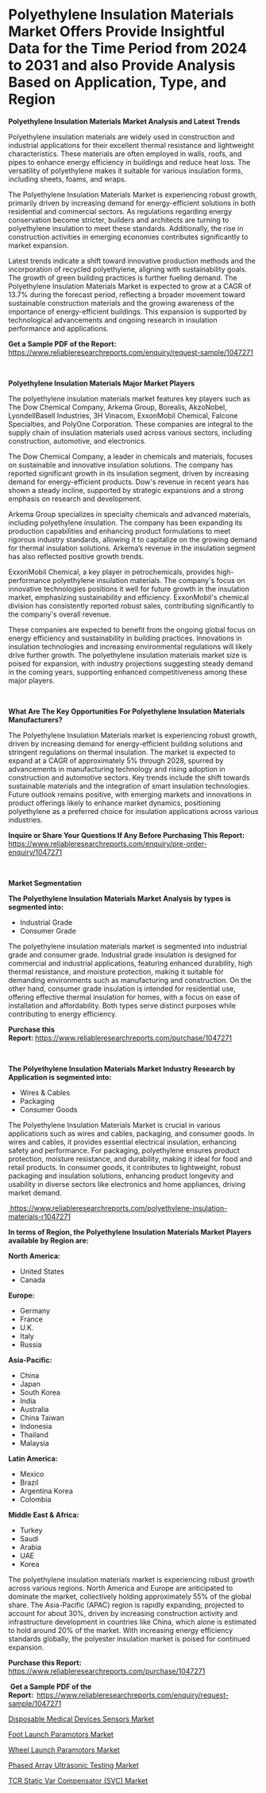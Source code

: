 <p><h1>Polyethylene Insulation Materials Market Offers Provide Insightful Data for the Time Period from 2024 to 2031 and also Provide Analysis Based on Application, Type, and Region</h1></p><p><strong>Polyethylene Insulation Materials Market Analysis and Latest Trends</strong></p>
<p><p>Polyethylene insulation materials are widely used in construction and industrial applications for their excellent thermal resistance and lightweight characteristics. These materials are often employed in walls, roofs, and pipes to enhance energy efficiency in buildings and reduce heat loss. The versatility of polyethylene makes it suitable for various insulation forms, including sheets, foams, and wraps.</p><p>The Polyethylene Insulation Materials Market is experiencing robust growth, primarily driven by increasing demand for energy-efficient solutions in both residential and commercial sectors. As regulations regarding energy conservation become stricter, builders and architects are turning to polyethylene insulation to meet these standards. Additionally, the rise in construction activities in emerging economies contributes significantly to market expansion.</p><p>Latest trends indicate a shift toward innovative production methods and the incorporation of recycled polyethylene, aligning with sustainability goals. The growth of green building practices is further fueling demand. The Polyethylene Insulation Materials Market is expected to grow at a CAGR of 13.7% during the forecast period, reflecting a broader movement toward sustainable construction materials and the growing awareness of the importance of energy-efficient buildings. This expansion is supported by technological advancements and ongoing research in insulation performance and applications.</p></p>
<p><strong>Get a Sample PDF of the Report:&nbsp;</strong> <a href="https://www.reliableresearchreports.com/enquiry/request-sample/1047271?utm_campaign=37&utm_medium=2&utm_source=Github&utm_content=ia&utm_term=06122024&utm_id=polyethylene-insulation-materials">https://www.reliableresearchreports.com/enquiry/request-sample/1047271</a></p>
<p>&nbsp;</p>
<p><strong>Polyethylene Insulation Materials Major Market Players</strong></p>
<p><p>The polyethylene insulation materials market features key players such as The Dow Chemical Company, Arkema Group, Borealis, AkzoNobel, LyondellBasell Industries, 3H Vinacom, ExxonMobil Chemical, Falcone Specialties, and PolyOne Corporation. These companies are integral to the supply chain of insulation materials used across various sectors, including construction, automotive, and electronics.</p><p>The Dow Chemical Company, a leader in chemicals and materials, focuses on sustainable and innovative insulation solutions. The company has reported significant growth in its insulation segment, driven by increasing demand for energy-efficient products. Dow's revenue in recent years has shown a steady incline, supported by strategic expansions and a strong emphasis on research and development.</p><p>Arkema Group specializes in specialty chemicals and advanced materials, including polyethylene insulation. The company has been expanding its production capabilities and enhancing product formulations to meet rigorous industry standards, allowing it to capitalize on the growing demand for thermal insulation solutions. Arkema’s revenue in the insulation segment has also reflected positive growth trends.</p><p>ExxonMobil Chemical, a key player in petrochemicals, provides high-performance polyethylene insulation materials. The company's focus on innovative technologies positions it well for future growth in the insulation market, emphasizing sustainability and efficiency. ExxonMobil's chemical division has consistently reported robust sales, contributing significantly to the company's overall revenue.</p><p>These companies are expected to benefit from the ongoing global focus on energy efficiency and sustainability in building practices. Innovations in insulation technologies and increasing environmental regulations will likely drive further growth. The polyethylene insulation materials market size is poised for expansion, with industry projections suggesting steady demand in the coming years, supporting enhanced competitiveness among these major players.</p></p>
<p>&nbsp;</p>
<p><strong>What Are The Key Opportunities For Polyethylene Insulation Materials Manufacturers?</strong></p>
<p><p>The Polyethylene Insulation Materials market is experiencing robust growth, driven by increasing demand for energy-efficient building solutions and stringent regulations on thermal insulation. The market is expected to expand at a CAGR of approximately 5% through 2028, spurred by advancements in manufacturing technology and rising adoption in construction and automotive sectors. Key trends include the shift towards sustainable materials and the integration of smart insulation technologies. Future outlook remains positive, with emerging markets and innovations in product offerings likely to enhance market dynamics, positioning polyethylene as a preferred choice for insulation applications across various industries.</p></p>
<p><strong>Inquire or Share Your Questions If Any Before Purchasing This Report:</strong> <a href="https://www.reliableresearchreports.com/enquiry/pre-order-enquiry/1047271?utm_campaign=37&utm_medium=2&utm_source=Github&utm_content=ia&utm_term=06122024&utm_id=polyethylene-insulation-materials">https://www.reliableresearchreports.com/enquiry/pre-order-enquiry/1047271</a></p>
<p>&nbsp;</p>
<p><strong>Market Segmentation</strong></p>
<p><strong>The Polyethylene Insulation Materials Market Analysis by types is segmented into:</strong></p>
<p><ul><li>Industrial Grade</li><li>Consumer Grade</li></ul></p>
<p><p>The polyethylene insulation materials market is segmented into industrial grade and consumer grade. Industrial grade insulation is designed for commercial and industrial applications, featuring enhanced durability, high thermal resistance, and moisture protection, making it suitable for demanding environments such as manufacturing and construction. On the other hand, consumer grade insulation is intended for residential use, offering effective thermal insulation for homes, with a focus on ease of installation and affordability. Both types serve distinct purposes while contributing to energy efficiency.</p></p>
<p><strong>Purchase this Report:&nbsp;</strong><a href="https://www.reliableresearchreports.com/purchase/1047271?utm_campaign=37&utm_medium=2&utm_source=Github&utm_content=ia&utm_term=06122024&utm_id=polyethylene-insulation-materials">https://www.reliableresearchreports.com/purchase/1047271</a></p>
<p>&nbsp;</p>
<p><strong>The Polyethylene Insulation Materials Market Industry Research by Application is segmented into:</strong></p>
<p><ul><li>Wires & Cables</li><li>Packaging</li><li>Consumer Goods</li></ul></p>
<p><p>The Polyethylene Insulation Materials Market is crucial in various applications such as wires and cables, packaging, and consumer goods. In wires and cables, it provides essential electrical insulation, enhancing safety and performance. For packaging, polyethylene ensures product protection, moisture resistance, and durability, making it ideal for food and retail products. In consumer goods, it contributes to lightweight, robust packaging and insulation solutions, enhancing product longevity and usability in diverse sectors like electronics and home appliances, driving market demand.</p></p>
<p><a href="https://www.reliableresearchreports.com/polyethylene-insulation-materials-r1047271?utm_campaign=37&utm_medium=2&utm_source=Github&utm_content=ia&utm_term=06122024&utm_id=polyethylene-insulation-materials">&nbsp;https://www.reliableresearchreports.com/polyethylene-insulation-materials-r1047271</a></p>
<p><strong>In terms of Region, the Polyethylene Insulation Materials Market Players available by Region are:</strong></p>
<p>
    <p> <strong> North America: </strong>
        <ul>
            <li>United States</li>
            <li>Canada</li>
        </ul>
        </p> 
    <p> <strong> Europe: </strong>
        <ul>
            <li>Germany</li>
            <li>France</li>
            <li>U.K.</li>
            <li>Italy</li>
            <li>Russia</li>
        </ul>
        </p> 
    <p> <strong> Asia-Pacific: </strong>
        <ul>
            <li>China</li>
            <li>Japan</li>
            <li>South Korea</li>
            <li>India</li>
            <li>Australia</li>
            <li>China Taiwan</li>
            <li>Indonesia</li>
            <li>Thailand</li>
            <li>Malaysia</li>
        </ul>
        </p> 
    <p> <strong> Latin America: </strong>
        <ul>
            <li>Mexico</li>
            <li>Brazil</li>
            <li>Argentina Korea</li>
            <li>Colombia</li>
        </ul>
        </p> 
    <p> <strong> Middle East & Africa: </strong>
        <ul>
            <li>Turkey</li>
            <li>Saudi</li>
            <li>Arabia</li>
            <li>UAE</li>
            <li>Korea</li>
        </ul>
    </p>
    </p>
<p><p>The polyethylene insulation materials market is experiencing robust growth across various regions. North America and Europe are anticipated to dominate the market, collectively holding approximately 55% of the global share. The Asia-Pacific (APAC) region is rapidly expanding, projected to account for about 30%, driven by increasing construction activity and infrastructure development in countries like China, which alone is estimated to hold around 20% of the market. With increasing energy efficiency standards globally, the polyester insulation market is poised for continued expansion.</p></p>
<p><strong>Purchase this Report: </strong><a href="https://www.reliableresearchreports.com/purchase/1047271?utm_campaign=37&utm_medium=2&utm_source=Github&utm_content=ia&utm_term=06122024&utm_id=polyethylene-insulation-materials">https://www.reliableresearchreports.com/purchase/1047271</a></p>
<p>&nbsp;<strong>Get a Sample PDF of the Report:&nbsp;&nbsp;</strong><a href="https://www.reliableresearchreports.com/enquiry/request-sample/1047271?utm_campaign=37&utm_medium=2&utm_source=Github&utm_content=ia&utm_term=06122024&utm_id=polyethylene-insulation-materials">https://www.reliableresearchreports.com/enquiry/request-sample/1047271</a></p>
<p><strong></strong></p>
<p><p><a href="https://github.com/wwwkeltoum/Market-Research-Report-List-5/blob/main/disposable-medical-devices-sensors-market.md?utm_campaign=37&utm_medium=2&utm_source=Github&utm_content=ia&utm_term=06122024&utm_id=polyethylene-insulation-materials">Disposable Medical Devices Sensors Market</a></p><p><a href="https://issuu.com/reportprime-2/docs/foot-launch-paramotors-market-size-2030.pptx?utm_campaign=37&utm_medium=2&utm_source=Github&utm_content=ia&utm_term=06122024&utm_id=polyethylene-insulation-materials">Foot Launch Paramotors Market</a></p><p><a href="https://issuu.com/reportprime-2/docs/wheel-launch-paramotors-market-size-2030.pptx?utm_campaign=37&utm_medium=2&utm_source=Github&utm_content=ia&utm_term=06122024&utm_id=polyethylene-insulation-materials">Wheel Launch Paramotors Market</a></p><p><a href="https://www.linkedin.com/pulse/phased-array-ultrasonic-testing-research-study-market-outlook-uxzuf?utm_campaign=37&utm_medium=2&utm_source=Github&utm_content=ia&utm_term=06122024&utm_id=polyethylene-insulation-materials">Phased Array Ultrasonic Testing Market</a></p><p><a href="https://github.com/joannesouthgate/Market-Research-Report-List-5/blob/main/tcr-static-var-compensator-svc-market.md?utm_campaign=37&utm_medium=2&utm_source=Github&utm_content=ia&utm_term=06122024&utm_id=polyethylene-insulation-materials">TCR Static Var Compensator (SVC) Market</a></p></p>